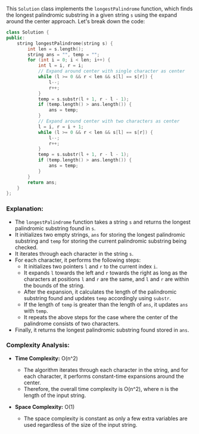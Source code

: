 This `Solution` class implements the `longestPalindrome` function, which finds the longest palindromic substring in a given string `s` using the expand around the center approach. Let's break down the code:

```cpp
class Solution {
public:
    string longestPalindrome(string s) {
        int len = s.length();
        string ans = "", temp = "";
        for (int i = 0; i < len; i++) {
            int l = i, r = i;
            // Expand around center with single character as center
            while (l >= 0 && r < len && s[l] == s[r]) {
                l--;
                r++;
            }
            temp = s.substr(l + 1, r - l - 1);
            if (temp.length() > ans.length()) {
                ans = temp;
            }
            // Expand around center with two characters as center
            l = i, r = i + 1;
            while (l >= 0 && r < len && s[l] == s[r]) {
                l--;
                r++;
            }
            temp = s.substr(l + 1, r - l - 1);
            if (temp.length() > ans.length()) {
                ans = temp;
            }
        }
        return ans;
    }
};
```

### Explanation:

- The `longestPalindrome` function takes a string `s` and returns the longest palindromic substring found in `s`.
- It initializes two empty strings, `ans` for storing the longest palindromic substring and `temp` for storing the current palindromic substring being checked.
- It iterates through each character in the string `s`.
- For each character, it performs the following steps:
  - It initializes two pointers `l` and `r` to the current index `i`.
  - It expands `l` towards the left and `r` towards the right as long as the characters at positions `l` and `r` are the same, and `l` and `r` are within the bounds of the string.
  - After the expansion, it calculates the length of the palindromic substring found and updates `temp` accordingly using `substr`.
  - If the length of `temp` is greater than the length of `ans`, it updates `ans` with `temp`.
  - It repeats the above steps for the case where the center of the palindrome consists of two characters.
- Finally, it returns the longest palindromic substring found stored in `ans`.

### Complexity Analysis:

- **Time Complexity:** O(n^2)
  - The algorithm iterates through each character in the string, and for each character, it performs constant-time expansions around the center.
  - Therefore, the overall time complexity is O(n^2), where n is the length of the input string.
  
- **Space Complexity:** O(1)
  - The space complexity is constant as only a few extra variables are used regardless of the size of the input string.